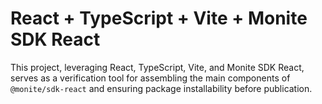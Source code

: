 # React + TypeScript + Vite + Monite SDK React

This project, leveraging React, TypeScript, Vite, and Monite SDK React, serves as a verification tool for assembling
the main components of `@monite/sdk-react` and ensuring package installability before publication.
